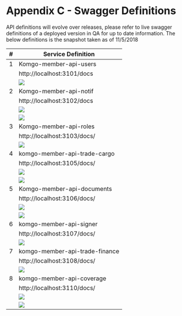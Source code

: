 

# Appendix C - Swagger Definitions

API definitions will evolve over releases, please refer to live swagger definitions of a deployed version in QA for up to date information.
The below definitions is the snapshot taken as of 11/5/2018



| #   | Service Definition                |
|-----|-----------------------------------|
| 1   | Komgo-member-api-users            |
|     | http://localhost:3101/docs        |
|     |![](/assets/technical_guide_1.png) |
| 2   | Komgo-member-api-notif            |
|     | http://localhost:3102/docs        |
|     | ![](/assets/technical_guide_2.png)|
|     | ![](/assets/technical_guide_3.png)|
| 3   | Komgo-member-api-roles            |
|     |http://localhost:3103/docs/        |
|     |![](/assets/technical_guide_4.png) |
| 4   | komgo-member-api-trade-cargo      |
|     | http://localhost:3105/docs/       |
|     |![](/assets/technical_guide_5.png) |
|     |![](/assets/technical_guide_6.png) |
| 5   | Komgo-member-api-documents        |
|     | http://localhost:3106/docs/       |
|     | ![](/assets/technical_guide_7.png)|
|     | ![](/assets/technical_guide_8.png)|
| 6   | komgo-member-api-signer           |
|     |http://localhost:3107/docs/        |
|     |![](/assets/technical_guide_9.png) |
| 7   | komgo-member-api-trade-finance    |
|     |http://localhost:3108/docs/        |
|     |![](/assets/technical_guide_10.png)|
| 8   | komgo-member-api-coverage         |
|     |http://localhost:3110/docs/        |
|     |![](/assets/technical_guide_13.png)|
|     |![](/assets/technical_guide_11.png)|

















